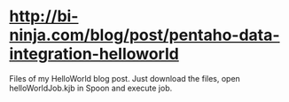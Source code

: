 # http://bi-ninja.com/blog/post/pentaho-data-integration-helloworld

Files of my HelloWorld blog post. Just download the files, open helloWorldJob.kjb in Spoon and execute job.